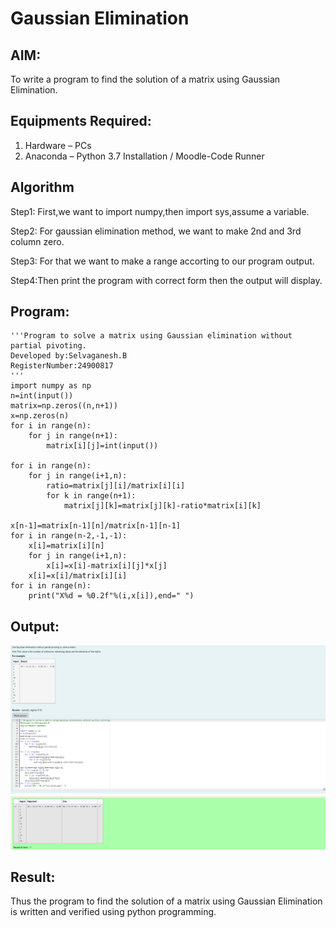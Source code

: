 # Gaussian Elimination

## AIM:
To write a program to find the solution of a matrix using Gaussian Elimination.

## Equipments Required:
1. Hardware – PCs
2. Anaconda – Python 3.7 Installation / Moodle-Code Runner

## Algorithm
Step1: First,we want to import numpy,then import sys,assume a variable.

Step2: For gaussian elimination method, we want to make 2nd and 3rd column zero.

Step3: For that we want to make a range accorting to our program output.

Step4:Then print the program with correct form then the output will display.

## Program:
```
'''Program to solve a matrix using Gaussian elimination without partial pivoting.
Developed by:Selvaganesh.B 
RegisterNumber:24900817
'''
import numpy as np
n=int(input())
matrix=np.zeros((n,n+1))
x=np.zeros(n)
for i in range(n):
    for j in range(n+1):
        matrix[i][j]=int(input())
        
for i in range(n):
    for j in range(i+1,n):
        ratio=matrix[j][i]/matrix[i][i]
        for k in range(n+1):
            matrix[j][k]=matrix[j][k]-ratio*matrix[i][k]
            
x[n-1]=matrix[n-1][n]/matrix[n-1][n-1]
for i in range(n-2,-1,-1):
    x[i]=matrix[i][n]
    for j in range(i+1,n):
        x[i]=x[i]-matrix[i][j]*x[j]
    x[i]=x[i]/matrix[i][i]
for i in range(n):
    print("X%d = %0.2f"%(i,x[i]),end=" ")
```

## Output:
![gaussian elimination](exp.06.png)


## Result:
Thus the program to find the solution of a matrix using Gaussian Elimination is written and verified using python programming.

